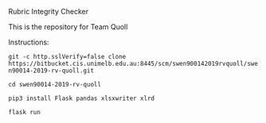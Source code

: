 
Rubric Integrity Checker

This is the repository for Team Quoll

Instructions:

`git -c http.sslVerify=false clone https://bitbucket.cis.unimelb.edu.au:8445/scm/swen900142019rvquoll/swen90014-2019-rv-quoll.git`

`cd swen90014-2019-rv-quoll`

`pip3 install Flask pandas xlsxwriter xlrd`

`flask run`
